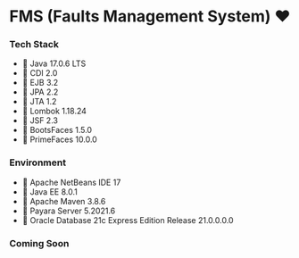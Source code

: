 # FMS (Faults Management System) ❤️

### Tech Stack
* 🔶 Java 17.0.6 LTS
* 🔶 CDI 2.0
* 🔶 EJB 3.2
* 🔶 JPA 2.2
* 🔶 JTA 1.2
* 🔶 Lombok 1.18.24
* 🔶 JSF 2.3
* 🔶 BootsFaces 1.5.0
* 🔶 PrimeFaces 10.0.0


### Environment
* 🔶 Apache NetBeans IDE 17
* 🔶 Java EE 8.0.1
* 🔶 Apache Maven 3.8.6
* 🔶 Payara Server 5.2021.6
* 🔶 Oracle Database 21c Express Edition Release 21.0.0.0.0


### Coming Soon
